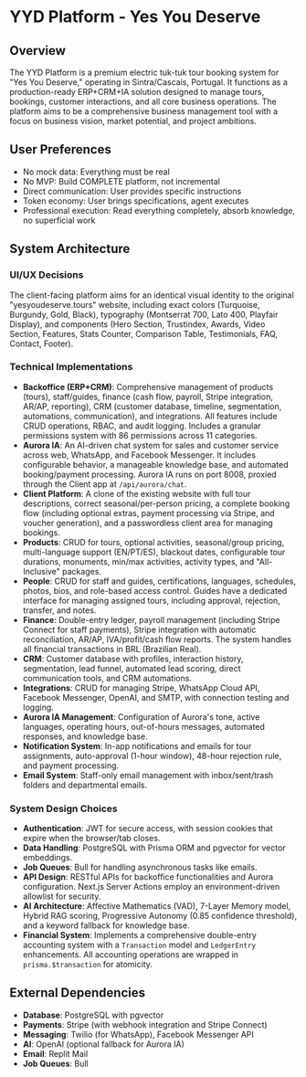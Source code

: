 # YYD Platform - Yes You Deserve

## Overview
The YYD Platform is a premium electric tuk-tuk tour booking system for "Yes You Deserve," operating in Sintra/Cascais, Portugal. It functions as a production-ready ERP+CRM+IA solution designed to manage tours, bookings, customer interactions, and all core business operations. The platform aims to be a comprehensive business management tool with a focus on business vision, market potential, and project ambitions.

## User Preferences
- No mock data: Everything must be real
- No MVP: Build COMPLETE platform, not incremental
- Direct communication: User provides specific instructions
- Token economy: User brings specifications, agent executes
- Professional execution: Read everything completely, absorb knowledge, no superficial work

## System Architecture

### UI/UX Decisions
The client-facing platform aims for an identical visual identity to the original "yesyoudeserve.tours" website, including exact colors (Turquoise, Burgundy, Gold, Black), typography (Montserrat 700, Lato 400, Playfair Display), and components (Hero Section, Trustindex, Awards, Video Section, Features, Stats Counter, Comparison Table, Testimonials, FAQ, Contact, Footer).

### Technical Implementations
- **Backoffice (ERP+CRM)**: Comprehensive management of products (tours), staff/guides, finance (cash flow, payroll, Stripe integration, AR/AP, reporting), CRM (customer database, timeline, segmentation, automations, communication), and integrations. All features include CRUD operations, RBAC, and audit logging. Includes a granular permissions system with 86 permissions across 11 categories.
- **Aurora IA**: An AI-driven chat system for sales and customer service across web, WhatsApp, and Facebook Messenger. It includes configurable behavior, a manageable knowledge base, and automated booking/payment processing. Aurora IA runs on port 8008, proxied through the Client app at `/api/aurora/chat`.
- **Client Platform**: A clone of the existing website with full tour descriptions, correct seasonal/per-person pricing, a complete booking flow (including optional extras, payment processing via Stripe, and voucher generation), and a passwordless client area for managing bookings.
- **Products**: CRUD for tours, optional activities, seasonal/group pricing, multi-language support (EN/PT/ES), blackout dates, configurable tour durations, monuments, min/max activities, activity types, and "All-Inclusive" packages.
- **People**: CRUD for staff and guides, certifications, languages, schedules, photos, bios, and role-based access control. Guides have a dedicated interface for managing assigned tours, including approval, rejection, transfer, and notes.
- **Finance**: Double-entry ledger, payroll management (including Stripe Connect for staff payments), Stripe integration with automatic reconciliation, AR/AP, IVA/profit/cash flow reports. The system handles all financial transactions in BRL (Brazilian Real).
- **CRM**: Customer database with profiles, interaction history, segmentation, lead funnel, automated lead scoring, direct communication tools, and CRM automations.
- **Integrations**: CRUD for managing Stripe, WhatsApp Cloud API, Facebook Messenger, OpenAI, and SMTP, with connection testing and logging.
- **Aurora IA Management**: Configuration of Aurora's tone, active languages, operating hours, out-of-hours messages, automated responses, and knowledge base.
- **Notification System**: In-app notifications and emails for tour assignments, auto-approval (1-hour window), 48-hour rejection rule, and payment processing.
- **Email System**: Staff-only email management with inbox/sent/trash folders and departmental emails.

### System Design Choices
- **Authentication**: JWT for secure access, with session cookies that expire when the browser/tab closes.
- **Data Handling**: PostgreSQL with Prisma ORM and pgvector for vector embeddings.
- **Job Queues**: Bull for handling asynchronous tasks like emails.
- **API Design**: RESTful APIs for backoffice functionalities and Aurora configuration. Next.js Server Actions employ an environment-driven allowlist for security.
- **AI Architecture**: Affective Mathematics (VAD), 7-Layer Memory model, Hybrid RAG scoring, Progressive Autonomy (0.85 confidence threshold), and a keyword fallback for knowledge base.
- **Financial System**: Implements a comprehensive double-entry accounting system with a `Transaction` model and `LedgerEntry` enhancements. All accounting operations are wrapped in `prisma.$transaction` for atomicity.

## External Dependencies
- **Database**: PostgreSQL with pgvector
- **Payments**: Stripe (with webhook integration and Stripe Connect)
- **Messaging**: Twilio (for WhatsApp), Facebook Messenger API
- **AI**: OpenAI (optional fallback for Aurora IA)
- **Email**: Replit Mail
- **Job Queues**: Bull
